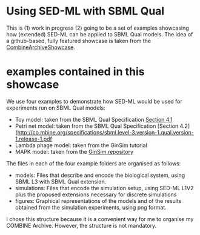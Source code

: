 # Using SED-ML with SBML Qual
This is 
(1) work in progress
(2) going to be a set of examples showcasing how (extended) SED-ML can be applied to SBML Qual models. 
The idea of a github-based, fully featured showcase is taken from the [CombineArchiveShowcase](https://github.com/SemsProject/CombineArchiveShowCase).  

# examples contained in this showcase

We use four examples to demonstrate how SED-ML would be used for experiments run on SBML Qual models:


 * Toy model: taken from the SBML Qual Specification [Section 4.1](http://co.mbine.org/specifications/sbml.level-3.version-1.qual.version-1.release-1.pdf)
  * Petri net model: taken from the SBML Qual Specification [Section 4.2](http://co.mbine.org/specifications/sbml.level-3.version-1.qual.version-1.release-1.pdf
 * Lambda phage model: taken from the GinSim tutorial
 *  MAPK model: taken from the [GinSim repository](http://ginsim.org/node/173)

The files in each of the four example folders are organised as follows:
* models: Files that describe and encode the biological system, using SBML L3 with SBML Qual extension. 
* simulations: Files that encode the simulation setup, using SED-ML L1V2 plus the proposed extensions necessary for discrete simulations
* figures: Graphical representations of the models and of the results obtained from the simulation experiments, using png format.

I chose this structure because it is a convenient way for me to organise my COMBINE Archive. However, the structure is not mandatory.
